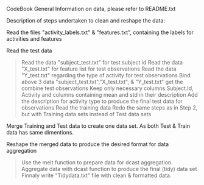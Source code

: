 CodeBook
General Information on data, please refer to README.txt

Description of steps undertaken to clean and reshape the data:

Read the files "activity_labels.txt" & "features.txt", containing the labels for activities and features

Read the test data

>	Read the data "subject_test.txt" for test subject id
>	Read the data "X_test.txt" for feature list for test observations
>	Read the data "Y_test.txt" regarding the type of activity for test observations
>	Bind above 3 data "subject_test.txt","X_test.txt", & "Y_test.txt" get the combine test observations
>	Keep only necessary columns Subject.Id, Activity and columns containing mean and std in their description
>	Add the description for activity type to produce the final test data for observations
Read the training data Redo the same steps as in Step 2, but with Training data sets instead of Test data sets

Merge Training and Test data to create one data set. As both Test & Train data has same dimentions.

Reshape the merged data to produce the desired format for data aggregation

>	Use the melt function to prepare data for dcast aggregation.
>	Aggregate data with dcast function to produce the final (tidy) data set
Finnaly write "Tidydata.txt" file with clean & formatted data.
